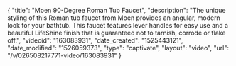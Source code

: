 {
    "title": "Moen 90-Degree Roman Tub Faucet",
    "description": "The unique styling of this Roman tub faucet from Moen provides an angular, modern look for your bathtub. This faucet features lever handles for easy use and a beautiful LifeShine finish that is guaranteed not to tarnish, corrode or flake off.",
    "videoid": "163083931",
    "date_created": "1525443121",
    "date_modified": "1526059373",
    "type": "captivate",
    "layout": "video",
    "url": "\/v\/026508217771-video\/163083931"
}